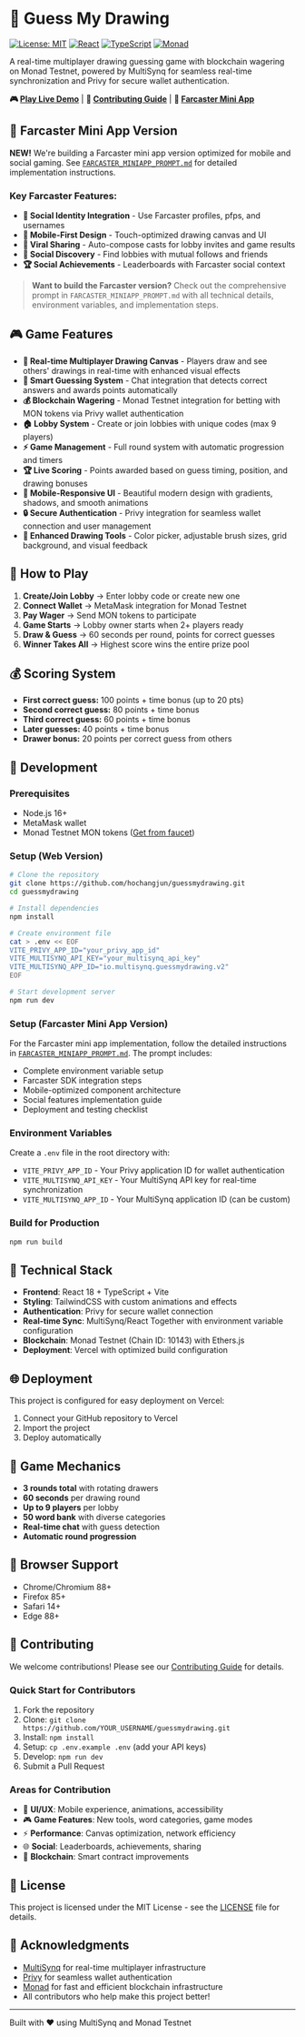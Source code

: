 # 🎨 Guess My Drawing

[![License: MIT](https://img.shields.io/badge/License-MIT-yellow.svg)](https://opensource.org/licenses/MIT)
[![React](https://img.shields.io/badge/React-18+-blue.svg)](https://reactjs.org/)
[![TypeScript](https://img.shields.io/badge/TypeScript-5+-blue.svg)](https://www.typescriptlang.org/)
[![Monad](https://img.shields.io/badge/Blockchain-Monad%20Testnet-purple.svg)](https://monad.xyz/)

A real-time multiplayer drawing guessing game with blockchain wagering on Monad Testnet, powered by MultiSynq for seamless real-time synchronization and Privy for secure wallet authentication.

**🎮 [Play Live Demo](https://your-demo-url.vercel.app)** | **📖 [Contributing Guide](CONTRIBUTING.md)** | **🚀 [Farcaster Mini App](FARCASTER_MINIAPP_PROMPT.md)**

## 📱 Farcaster Mini App Version

**NEW!** We're building a Farcaster mini app version optimized for mobile and social gaming. See [`FARCASTER_MINIAPP_PROMPT.md`](./FARCASTER_MINIAPP_PROMPT.md) for detailed implementation instructions.

### Key Farcaster Features:
- **🎯 Social Identity Integration** - Use Farcaster profiles, pfps, and usernames
- **📱 Mobile-First Design** - Touch-optimized drawing canvas and UI
- **🔗 Viral Sharing** - Auto-compose casts for lobby invites and game results
- **👥 Social Discovery** - Find lobbies with mutual follows and friends
- **🏆 Social Achievements** - Leaderboards with Farcaster social context

> **Want to build the Farcaster version?** Check out the comprehensive prompt in `FARCASTER_MINIAPP_PROMPT.md` with all technical details, environment variables, and implementation steps.

## 🎮 Game Features

- **🎨 Real-time Multiplayer Drawing Canvas** - Players draw and see others' drawings in real-time with enhanced visual effects
- **🧠 Smart Guessing System** - Chat integration that detects correct answers and awards points automatically
- **💰 Blockchain Wagering** - Monad Testnet integration for betting with MON tokens via Privy wallet authentication
- **🏠 Lobby System** - Create or join lobbies with unique codes (max 9 players)
- **⚡ Game Management** - Full round system with automatic progression and timers
- **🏆 Live Scoring** - Points awarded based on guess timing, position, and drawing bonuses
- **📱 Mobile-Responsive UI** - Beautiful modern design with gradients, shadows, and smooth animations
- **🔒 Secure Authentication** - Privy integration for seamless wallet connection and user management
- **🎯 Enhanced Drawing Tools** - Color picker, adjustable brush sizes, grid background, and visual feedback

## 🎯 How to Play

1. **Create/Join Lobby** → Enter lobby code or create new one
2. **Connect Wallet** → MetaMask integration for Monad Testnet
3. **Pay Wager** → Send MON tokens to participate  
4. **Game Starts** → Lobby owner starts when 2+ players ready
5. **Draw & Guess** → 60 seconds per round, points for correct guesses
6. **Winner Takes All** → Highest score wins the entire prize pool

## 💰 Scoring System

- **First correct guess:** 100 points + time bonus (up to 20 pts)
- **Second correct guess:** 80 points + time bonus  
- **Third correct guess:** 60 points + time bonus
- **Later guesses:** 40 points + time bonus
- **Drawer bonus:** 20 points per correct guess from others

## 🚀 Development

### Prerequisites

- Node.js 16+
- MetaMask wallet
- Monad Testnet MON tokens ([Get from faucet](https://faucet.monad.xyz))

### Setup (Web Version)

```bash
# Clone the repository
git clone https://github.com/hochangjun/guessmydrawing.git
cd guessmydrawing

# Install dependencies
npm install

# Create environment file
cat > .env << EOF
VITE_PRIVY_APP_ID="your_privy_app_id"
VITE_MULTISYNQ_API_KEY="your_multisynq_api_key"
VITE_MULTISYNQ_APP_ID="io.multisynq.guessmydrawing.v2"
EOF

# Start development server
npm run dev
```

### Setup (Farcaster Mini App Version)

For the Farcaster mini app implementation, follow the detailed instructions in [`FARCASTER_MINIAPP_PROMPT.md`](./FARCASTER_MINIAPP_PROMPT.md). The prompt includes:

- Complete environment variable setup
- Farcaster SDK integration steps
- Mobile-optimized component architecture
- Social features implementation guide
- Deployment and testing checklist

### Environment Variables

Create a `.env` file in the root directory with:

- `VITE_PRIVY_APP_ID` - Your Privy application ID for wallet authentication
- `VITE_MULTISYNQ_API_KEY` - Your MultiSynq API key for real-time synchronization
- `VITE_MULTISYNQ_APP_ID` - Your MultiSynq application ID (can be custom)

### Build for Production

```bash
npm run build
```

## 🔧 Technical Stack

- **Frontend**: React 18 + TypeScript + Vite
- **Styling**: TailwindCSS with custom animations and effects
- **Authentication**: Privy for secure wallet connection
- **Real-time Sync**: MultiSynq/React Together with environment variable configuration
- **Blockchain**: Monad Testnet (Chain ID: 10143) with Ethers.js
- **Deployment**: Vercel with optimized build configuration

## 🌐 Deployment

This project is configured for easy deployment on Vercel:

1. Connect your GitHub repository to Vercel
2. Import the project
3. Deploy automatically

## 🎨 Game Mechanics

- **3 rounds total** with rotating drawers
- **60 seconds** per drawing round
- **Up to 9 players** per lobby
- **50 word bank** with diverse categories
- **Real-time chat** with guess detection
- **Automatic round progression**

## 📱 Browser Support

- Chrome/Chromium 88+
- Firefox 85+
- Safari 14+
- Edge 88+

## 🤝 Contributing

We welcome contributions! Please see our [Contributing Guide](CONTRIBUTING.md) for details.

### Quick Start for Contributors
1. Fork the repository
2. Clone: `git clone https://github.com/YOUR_USERNAME/guessmydrawing.git`
3. Install: `npm install`
4. Setup: `cp .env.example .env` (add your API keys)
5. Develop: `npm run dev`
6. Submit a Pull Request

### Areas for Contribution
- 🎨 **UI/UX**: Mobile experience, animations, accessibility
- 🎮 **Game Features**: New tools, word categories, game modes  
- ⚡ **Performance**: Canvas optimization, network efficiency
- 🌐 **Social**: Leaderboards, achievements, sharing
- 🔗 **Blockchain**: Smart contract improvements

## 📄 License

This project is licensed under the MIT License - see the [LICENSE](LICENSE) file for details.

## 🙏 Acknowledgments

- [MultiSynq](https://multisynq.io/) for real-time multiplayer infrastructure
- [Privy](https://privy.io/) for seamless wallet authentication
- [Monad](https://monad.xyz/) for fast and efficient blockchain infrastructure
- All contributors who help make this project better!

---

Built with ❤️ using MultiSynq and Monad Testnet 